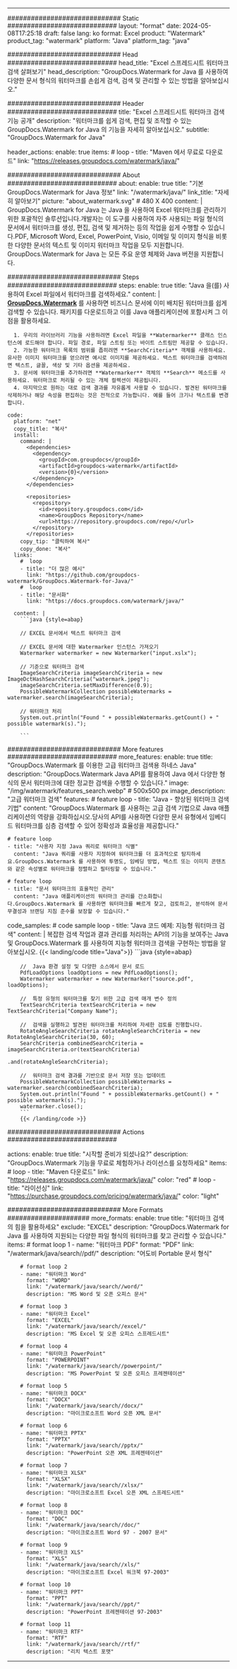 
---
############################# Static ############################
layout: "format"
date:  2024-05-08T17:25:18
draft: false
lang: ko
format: Excel
product: "Watermark"
product_tag: "watermark"
platform: "Java"
platform_tag: "java"

############################# Head ############################
head_title: "Excel 스프레드시트 워터마크 검색 살펴보기"
head_description: "GroupDocs.Watermark for Java 를 사용하여 다양한 문서 형식의 워터마크를 손쉽게 검색, 검색 및 관리할 수 있는 방법을 알아보십시오."

############################# Header ############################
title: "Excel 스프레드시트 워터마크 검색 기능 공개" 
description: "워터마크를 쉽게 검색, 편집 및 조작할 수 있는 GroupDocs.Watermark for Java 의 기능을 자세히 알아보십시오."
subtitle: "GroupDocs.Watermark for Java" 

header_actions:
  enable: true
  items:
    #  loop
    - title: "Maven 에서 무료로 다운로드"
      link: "https://releases.groupdocs.com/watermark/java/"
      
############################# About ############################
about:
    enable: true
    title: "기본 GroupDocs.Watermark for Java 정보"
    link: "/watermark/java/"
    link_title: "자세히 알아보기"
    picture: "about_watermark.svg" # 480 X 400
    content: |
       GroupDocs.Watermark for Java 는 Java 을 사용하여 Excel 워터마크를 관리하기 위한 포괄적인 솔루션입니다.개발자는 이 도구를 사용하여 자주 사용되는 파일 형식의 문서에서 워터마크를 생성, 편집, 검색 및 제거하는 등의 작업을 쉽게 수행할 수 있습니다.PDF, Microsoft Word, Excel, PowerPoint, Visio, 이메일 및 이미지 형식을 비롯한 다양한 문서의 텍스트 및 이미지 워터마크 작업을 모두 지원합니다. GroupDocs.Watermark for Java 는 모든 주요 운영 체제와 Java 버전을 지원합니다.

############################# Steps ############################
steps:
    enable: true
    title: "Java 을(를) 사용하여 Excel 파일에서 워터마크를 검색하세요."
    content: |
      **[GroupDocs.Watermark](https://products.groupdocs.com/watermark/java/)** 를 사용하면 비즈니스 문서에 이미 배치된 워터마크를 쉽게 검색할 수 있습니다. 패키지를 다운로드하고 이를 Java 애플리케이션에 포함시켜 그 이점을 활용하세요.
      
      1. 우리의 라이브러리 기능을 사용하려면 Excel 파일을 **Watermarker** 클래스 인스턴스에 로드해야 합니다. 파일 경로, 파일 스트림 또는 바이트 스트림만 제공할 수 있습니다.
      2. 가능한 워터마크 목록의 범위를 좁히려면 **SearchCriteria** 객체를 사용하세요. 유사한 이미지 워터마크를 얻으려면 예시로 이미지를 제공하세요. 텍스트 워터마크를 검색하려면 텍스트, 글꼴, 색상 및 기타 옵션을 제공하세요.
      3. 문서에 워터마크를 추가하려면 **Watermarker** 객체의 **Search** 메소드를 사용하세요. 워터마크로 처리될 수 있는 개체 컬렉션이 제공됩니다.
      4. 마지막으로 원하는 대로 검색 결과를 자유롭게 사용할 수 있습니다. 발견된 워터마크를 삭제하거나 해당 속성을 편집하는 것은 전적으로 가능합니다. 예를 들어 크기나 텍스트를 변경합니다.
   
    code:
      platform: "net"
      copy_title: "복사"
      install:
        command: |
          <dependencies>
            <dependency>
              <groupId>com.groupdocs</groupId>
              <artifactId>groupdocs-watermark</artifactId>
              <version>{0}</version>
            </dependency>
          </dependencies>

          <repositories>
            <repository>
              <id>repository.groupdocs.com</id>
              <name>GroupDocs Repository</name>
              <url>https://repository.groupdocs.com/repo/</url>
            </repository>
          </repositories>
        copy_tip: "클릭하여 복사"
        copy_done: "복사"
      links:
        #  loop
        - title: "더 많은 예시"
          link: "https://github.com/groupdocs-watermark/GroupDocs.Watermark-for-Java/"
        #  loop
        - title: "문서화"
          link: "https://docs.groupdocs.com/watermark/java/"
          
      content: |
        ```java {style=abap}

        // EXCEL 문서에서 텍스트 워터마크 검색

        // EXCEL 문서에 대한 Watermarker 인스턴스 가져오기
        Watermarker watermarker = new Watermarker("input.xslx");

        // 기준으로 워터마크 검색
        ImageSearchCriteria imageSearchCriteria = new ImageDctHashSearchCriteria("watermark.jpeg");
        imageSearchCriteria.setMaxDifference(0.9);
        PossibleWatermarkCollection possibleWatermarks = watermarker.search(imageSearchCriteria);

        // 워터마크 처리
        System.out.println("Found " + possibleWatermarks.getCount() + " possible watermark(s).");
        
        ```   
        
############################# More features ############################
more_features:
  enable: true
  title: "GroupDocs.Watermark 를 이용한 고급 워터마크 검색용 하네스 Java"
  description: "GroupDocs.Watermark Java API를 활용하여 Java 에서 다양한 형식의 문서 워터마크에 대한 정교한 검색을 수행할 수 있습니다."
  image: "/img/watermark/features_search.webp" # 500x500 px
  image_description: "고급 워터마크 검색"
  features:
    # feature loop
    - title: "Java - 향상된 워터마크 검색 기법"
      content: "GroupDocs.Watermark 를 사용하는 고급 검색 기법으로 Java 애플리케이션의 역량을 강화하십시오.당사의 API를 사용하면 다양한 문서 유형에서 임베디드 워터마크를 심층 검색할 수 있어 정확성과 효율성을 제공합니다."

    # feature loop
    - title: "사용자 지정 Java 쿼리로 워터마크 식별"
      content: "Java 쿼리를 사용자 지정하여 워터마크를 더 효과적으로 탐지하세요.GroupDocs.Watermark 를 사용하여 투명도, 임베딩 방법, 텍스트 또는 이미지 콘텐츠와 같은 속성별로 워터마크를 정렬하고 필터링할 수 있습니다."

    # feature loop
    - title: "문서 워터마크의 효율적인 관리"
      content: "Java 애플리케이션의 워터마크 관리를 간소화합니다.GroupDocs.Watermark 를 사용하면 워터마크를 빠르게 찾고, 검토하고, 분석하여 문서 무결성과 브랜딩 지침 준수를 보장할 수 있습니다."
      
  code_samples:
    # code sample loop
    - title: "Java 코드 예제: 지능형 워터마크 검색"
      content: |
        복잡한 검색 작업과 결과 관리를 처리하는 API의 기능을 보여주는 Java 및 GroupDocs.Watermark 를 사용하여 지능형 워터마크 검색을 구현하는 방법을 알아보십시오.
        {{< landing/code title="Java">}}
        ```java {style=abap}
        
        //  Java 환경 설정 및 다양한 소스에서 문서 로드
        PdfLoadOptions loadOptions = new PdfLoadOptions();
        Watermarker watermarker = new Watermarker("source.pdf", loadOptions);

        //  특정 유형의 워터마크를 찾기 위한 고급 검색 매개 변수 정의
        TextSearchCriteria textSearchCriteria = new TextSearchCriteria("Company Name");

        //  검색을 실행하고 발견된 워터마크를 처리하여 자세한 검토를 진행합니다.
        RotateAngleSearchCriteria rotateAngleSearchCriteria = new RotateAngleSearchCriteria(30, 60);
        SearchCriteria combinedSearchCriteria = imageSearchCriteria.or(textSearchCriteria)
                                                                   .and(rotateAngleSearchCriteria);

        //  워터마크 검색 결과를 기반으로 문서 저장 또는 업데이트
        PossibleWatermarkCollection possibleWatermarks = watermarker.search(combinedSearchCriteria);
        System.out.println("Found " + possibleWatermarks.getCount() + " possible watermark(s).");
        watermarker.close();
        ```
        {{< /landing/code >}}


############################# Actions ############################

actions:
  enable: true
  title: "시작할 준비가 되셨나요?"
  description: "GroupDocs.Watermark 기능을 무료로 체험하거나 라이선스를 요청하세요"
  items:
    #  loop
    - title: "Maven 다운로드"
      link: "https://releases.groupdocs.com/watermark/java/"
      color: "red"
        #  loop
    - title: "라이선싱"
      link: "https://purchase.groupdocs.com/pricing/watermark/java/"
      color: "light"


############################# More Formats #####################
more_formats:
    enable: true
    title: "워터마크 검색의 힘을 활용하세요"
    exclude: "EXCEL"
    description: "GroupDocs.Watermark for Java 를 사용하여 지원되는 다양한 파일 형식의 워터마크를 찾고 관리할 수 있습니다."
    items: 
        # format loop 1
        - name: "워터마크 PDF"
          format: "PDF"
          link: "/watermark/java/search//pdf/"
          description: "어도비 Portable 문서 형식"

        # format loop 2
        - name: "워터마크 Word"
          format: "WORD"
          link: "/watermark/java/search//word/"
          description: "MS Word 및 오픈 오피스 문서"
          
        # format loop 3
        - name: "워터마크 Excel"
          format: "EXCEL"
          link: "/watermark/java/search//excel/"
          description: "MS Excel 및 오픈 오피스 스프레드시트"

        # format loop 4
        - name: "워터마크 PowerPoint"
          format: "POWERPOINT"
          link: "/watermark/java/search//powerpoint/"
          description: "MS PowerPoint 및 오픈 오피스 프레젠테이션"

        # format loop 5
        - name: "워터마크 DOCX"
          format: "DOCX"
          link: "/watermark/java/search//docx/"
          description: "마이크로소프트 Word 오픈 XML 문서"
          
        # format loop 6
        - name: "워터마크 PPTX"
          format: "PPTX"
          link: "/watermark/java/search//pptx/"
          description: "PowerPoint 오픈 XML 프레젠테이션"
          
        # format loop 7
        - name: "워터마크 XLSX"
          format: "XLSX"
          link: "/watermark/java/search//xlsx/"
          description: "마이크로소프트 Excel 오픈 XML 스프레드시트"

        # format loop 8
        - name: "워터마크 DOC"
          format: "DOC"
          link: "/watermark/java/search//doc/"
          description: "마이크로소프트 Word 97 - 2007 문서"

        # format loop 9
        - name: "워터마크 XLS"
          format: "XLS"
          link: "/watermark/java/search//xls/"
          description: "마이크로소프트 Excel 워크북 97-2003"

        # format loop 10
        - name: "워터마크 PPT"
          format: "PPT"
          link: "/watermark/java/search//ppt/"
          description: "PowerPoint 프레젠테이션 97-2003"

        # format loop 11
        - name: "워터마크 RTF"
          format: "RTF"
          link: "/watermark/java/search//rtf/"
          description: "리치 텍스트 포맷"

---